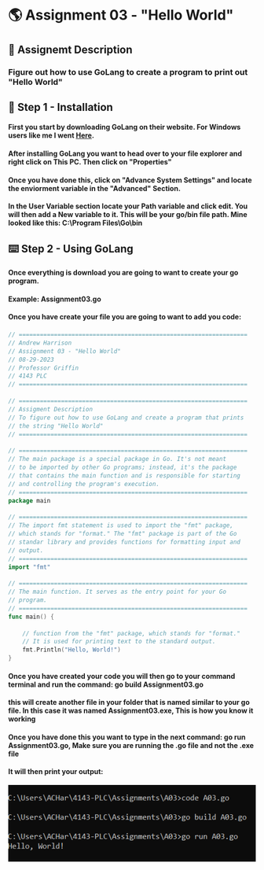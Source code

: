# :earth_americas: Assignment 03 - "Hello World"
## :bookmark_tabs: Assignemt Description
### Figure out how to use GoLang to create a program to print out "Hello World"

## :floppy_disk: Step 1 - Installation 
#### First you start by downloading GoLang on their website. For Windows users like me I went [Here](https://go.dev/dl/).
#### After installing GoLang you want to head over to your file explorer and right click on This PC. Then click on "Properties"
#### Once you have done this, click on "Advance System Settings" and locate the enviorment variable in the "Advanced" Section.
#### In the User Variable section locate your Path variable and click edit. You will then add a New variable to it. This will be your go/bin file path. Mine looked like this: C:\Program Files\Go\bin
## :keyboard: Step 2 - Using GoLang
#### Once everything is download you are going to want to create your go program.
#### Example: Assignment03.go 
#### Once you have create your file you are going to want to add you code:

``` Go
// =================================================================
// Andrew Harrison
// Assignment 03 - "Hello World"
// 08-29-2023
// Professor Griffin
// 4143 PLC
// =================================================================

// =================================================================
// Assigment Description
// To figure out how to use GoLang and create a program that prints
// the string "Hello World"
// =================================================================

// =================================================================
// The main package is a special package in Go. It's not meant 
// to be imported by other Go programs; instead, it's the package 
// that contains the main function and is responsible for starting 
// and controlling the program's execution.
// =================================================================
package main

// =================================================================
// The import fmt statement is used to import the "fmt" package, 
// which stands for "format." The "fmt" package is part of the Go  
// standar library and provides functions for formatting input and 
// output. 
// =================================================================
import "fmt"

// =================================================================
// The main function. It serves as the entry point for your Go 
// program.
// =================================================================
func main() {

    // function from the "fmt" package, which stands for "format." 
    // It is used for printing text to the standard output.
    fmt.Println("Hello, World!")
}
```

#### Once you have created your code you will then go to your command terminal and run the command: go build Assignment03.go
#### this will create another file in your folder that is named similar to your go file. In this case it was named Assignment03.exe, This is how you know it working
#### Once you have done this you want to type in the next command: go run Assignment03.go, Make sure you are running the .go file and not the .exe file
#### It will then print your output:
<img src = "https://github.com/ACHarrison32/4143-PLC/blob/main/Assignments/A03/HelloWorld.PNG" >

